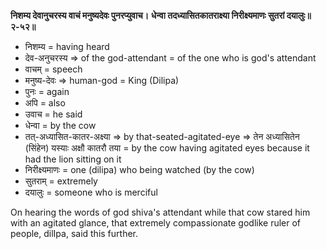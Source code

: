 **निशम्य देवानुचरस्य वाचं मनुष्यदेवः पुनरप्युवाच।**
**धेन्वा तदध्यासितकातराक्ष्या निरीक्ष्यमाणः सुतरां दयालुः॥२-५२॥**

-   निशम्य = having heard
-   देव-अनुचरस्य => of the god-attendant = of the one who is god's attendant
-   वाचम् = speech
-   मनुष्य-देवः => human-god = King (Dilipa)
-   पुनः = again
-   अपि = also
-   उवाच = he said
-   धेन्वा = by the cow
-   तत्-अध्यासित-कातर-अक्ष्या => by that-seated-agitated-eye => तेन अध्यासितेन (सिंहेन) यस्याः अक्षौ कातरौ तया = by the cow having agitated eyes because it had the lion sitting on it
-   निरीक्ष्यमाणः = one (dilipa) who being watched (by the cow)
-   सुतराम् = extremely
-   दयालुः = someone who is merciful

On hearing the words of god shiva's attendant while that cow stared him with an agitated glance, that extremely compassionate godlike ruler of people, dilIpa, said this further.